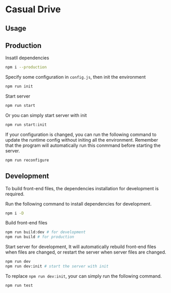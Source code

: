 # Casual Drive

## Usage

## Production

Insatll dependencies

```bash
npm i --production
```

Specify some configuration in `config.js`, then init the environment

```bash
npm run init
```

Start server

```bash
npm run start
```

Or you can simply start server with init

```bash
npm run start:init
```

If your configuration is changed, you can run the following command to update the runtime config without initing all the environment. Remember that the program will automatically run this conmmand before starting the server.

```bash
npm run reconfigure
```

## Development

To build front-end files, the dependencies installation for development is required.

Run the following command to install dependencies for development.

```bash
npm i -D
```

Build front-end files

```bash
npm run build:dev # for development
npm run build # for production
```

Start server for development, It will automatically rebuild front-end files when files are changed, or restart the server when server files are changed.

```bash
npm run dev
npm run dev:init # start the server with init
```

To replace `npm run dev:init`, your can simply run the following command.

```bash
npm run test
```
